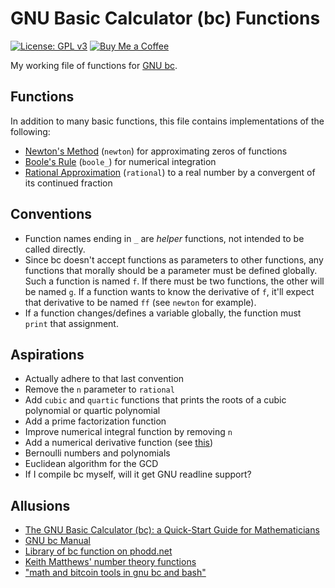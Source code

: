 # GNU Basic Calculator (bc) Functions

[![License: GPL v3](https://img.shields.io/badge/License-GPLv3-blue.svg)](https://www.gnu.org/licenses/gpl-3.0)
[![Buy Me a Coffee](https://img.shields.io/badge/Buy%20Me%20a-Coffee-orange)](https://www.buymeacoffee.com/mpierce)

My working file of functions for 
[GNU bc](https://www.gnu.org/software/bc/).

## Functions

In addition to many basic functions,
this file contains implementations of the following:

  - [Newton's Method](https://en.wikipedia.org/wiki/Newton's_method)
    (`newton`)
    for approximating zeros of functions
  - [Boole's Rule](https://en.wikipedia.org/wiki/Boole's_rule)
    (`boole_`)
    for numerical integration
  - [Rational Approximation](https://en.wikipedia.org/wiki/Continued_fraction#Infinite_continued_fractions_and_convergents) 
    (`rational`)
    to a real number by a convergent of its continued fraction

## Conventions

  - Function names ending in `_` are *helper* functions,
    not intended to be called directly.
  - Since bc doesn't accept functions as parameters to other functions,
    any functions that morally should be a parameter must be defined globally.
    Such a function is named `f`. If there must be two functions,
    the other will be named `g`. If a function wants to know the derivative of `f`,
    it'll expect that derivative to be named `ff` (see `newton` for example).
  - If a function changes/defines a variable globally, 
    the function must `print` that assignment.

## Aspirations

  - Actually adhere to that last convention
  - Remove the `n` parameter to `rational`
  - Add `cubic` and `quartic` functions
    that prints the roots of a cubic polynomial or quartic polynomial
  - Add a prime factorization function
  - Improve numerical integral function by removing `n`
  - Add a numerical derivative function (see [this](https://en.wikipedia.org/wiki/Five-point_stencil))
  - Bernoulli numbers and polynomials
  - Euclidean algorithm for the GCD
  - If I compile bc myself, will it get GNU readline support?

## Allusions

  - [The GNU Basic Calculator (bc): a Quick-Start Guide for Mathematicians](https://org.coloradomesa.edu/~mapierce2/bc)
  - [GNU bc Manual](https://www.gnu.org/software/bc/manual/html_mono/bc.html)
  - [Library of bc function on phodd.net](http://phodd.net/gnu-bc/)
  - [Keith Matthews' number theory functions](http://www.numbertheory.org/gnubc/gnubc.html)
  - ["math and bitcoin tools in gnu bc and bash"](https://github.com/fivepiece/btc-bash-ng)


